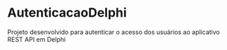 # AutenticacaoDelphi
Projeto desenvolvido para autenticar o acesso dos usuários  ao aplicativo REST API em Delphi
